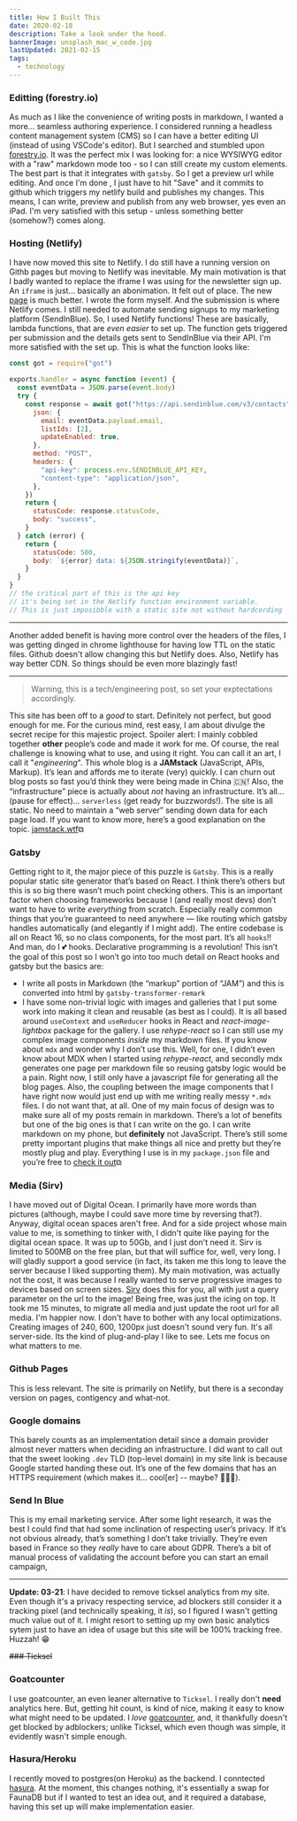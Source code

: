 ```yaml
---
title: How I Built This
date: 2020-02-18
description: Take a look under the hood.
bannerImage: unsplash_mac_w_code.jpg
lastUpdated: 2021-02-15
tags:
  - technology
---
```


### Editting (forestry.io)

As much as I like the convenience of writing posts in markdown, I wanted a more... seamless authoring experience. I considered running a headless content management system (CMS) so I can have a better editing UI (instead of using VSCode's editor). But I searched and stumbled upon [forestry.io](https://forestry.io). It was the perfect mix I was looking for: a nice WYSIWYG editor with a "raw" markdown mode too - so I can still create my custom elements. The best part is that it integrates with `gatsby`. So I get a preview url while editing. And once I'm done , I just have to hit "Save" and it commits to github which triggers my netlify build and publishes my changes. This means, I can write, preview and publish from any web browser, yes even an iPad. I'm very satisfied with this setup - unless something better (somehow?) comes along.

### Hosting (Netlify)

I have now moved this site to Netlify. I do still have a running version on Githb pages but moving to Netlify was inevitable. My main motivation is that I badly wanted to replace the iframe I was using for the newsletter sign up. An `iframe` is just... basically an abonimation. It felt out of place. The new [page](/newsletter) is much better. I wrote the form myself. And the submission is where Netlify comes. I still needed to automate sending signups to my marketing platform (SendInBlue). So, I used Netlify functions! These are basically, lambda functions, that are _even easier_ to set up. The function gets triggered per submission and the details gets sent to SendInBlue via their API. I'm more satisfied with the set up.
This is what the function looks like:

```js
const got = require("got")

exports.handler = async function (event) {
  const eventData = JSON.parse(event.body)
  try {
    const response = await got("https://api.sendinblue.com/v3/contacts", {
      json: {
        email: eventData.payload.email,
        listIds: [2],
        updateEnabled: true,
      },
      method: "POST",
      headers: {
        "api-key": process.env.SENDINBLUE_API_KEY,
        "content-type": "application/json",
      },
    })
    return {
      statusCode: response.statusCode,
      body: "success",
    }
  } catch (error) {
    return {
      statusCode: 500,
      body: `${error} data: ${JSON.stringify(eventData)}`,
    }
  }
}
// the critical part of this is the api key
// it's being set in the Netlify function environment variable.
// This is just imposibble with a static site not without hardcording
```

---

Another added benefit is having more control over the headers of the files, I was getting dinged in chrome lighthouse for having low TTL on the static files. Github doesn't allow changing this but Netlify does. Also, Netlify has way better CDN. So things should be even more blazingly fast!

---

> Warning, this is a tech/engineering post, so set your exptectations accordingly.

This site has been off to a _good_ to start. Definitely not perfect, but good enough for me. For the curious mind, rest easy, I am about divulge the secret recipe for this majestic project. Spoiler alert: I mainly cobbled together **other** people’s code and made it work for me. Of course, the real challenge is knowing what to use, and using it right. You can call it an art, I call it "_engineering_". This whole blog is a **JAMstack** (JavaScript, APIs, Markup). It’s lean and affords me to iterate (very) quickly. I can churn out blog posts so fast you’d think they were being made in China 🇨🇳! Also, the “infrastructure” piece is actually about _not_ having an infrastructure. It’s all… (pause for effect)… `serverless` (get ready for buzzwords!). The site is all static. No need to maintain a “web server” sending down data for each page load. If you want to know more, here’s a good explanation on the topic. [jamstack.wtf](https://jamstack.wtf/)⧉

### Gatsby

Getting right to it, the major piece of this puzzle is `Gatsby`. This is a really popular static site generator that’s based on React. I think there’s others but this is so big there wasn’t much point checking others. This is an important factor when choosing frameworks because I (and really most devs) don’t want to have to write _everything_ from scratch. Especially really common things that you’re guaranteed to need anywhere — like routing which gatsby handles automatically (and elegantly if I might add). The entire codebase is all on React 16, so no class components, for the most part. It’s all `hooks`!! And man, do I 💕 hooks. Declarative programming is a revolution! This isn’t the goal of this post so I won’t go into too much detail on React hooks and gatsby but the basics are:

- I write all posts in Markdown (the “markup” portion of “JAM”) and this is converted into html by `gatsby-transformer-remark`
- I have some non-trivial logic with images and galleries that I put some work into making it clean and reusable (as best as I could). It is all based around `useContext` and `useReducer` hooks in React and _react-image-lightbox_ package for the gallery. I use _rehype-react_ so I can still use my complex image components _inside_ my markdown files. If you know about `mdx` and wonder why I don’t use this. Well, for one, I didn’t even know about MDX when I started using _rehype-react_, and secondly mdx generates one page per markdown file so reusing gatsby logic would be a pain. Right now, I still only have a javascript file for generating all the blog pages. Also, the coupling between the image components that I have right now would just end up with me writing really messy `*.mdx` files. I do not want that, at all. One of my main focus of design was to make sure all of my posts remain in markdown. There’s a lot of benefits but one of the big ones is that I can write on the go. I can write markdown on my phone, but **definitely** not JavaScript. There’s still some pretty important plugins that make things all nice and pretty but they’re mostly plug and play. Everything I use is in my `package.json` file and you’re free to [check it out](https://github.com/dshomoye/dshomoye.github.io/blob/gatsby/package.json)⧉

### Media (Sirv)

I have moved out of Digital Ocean. I primarily have more words than pictures (although, maybe I could save more time by reversing that?). Anyway, digital ocean spaces aren't free. And for a side project whose main value to me, is something to tinker with, I didn't quite like paying for the digital ocean space. It was up to 50Gb, and I just don't need it. Sirv is limited to 500MB on the free plan, but that will suffice for, well, very long. I will gladly support a good service (in fact, its taken me this long to leave the server because I liked supporting them). My main motivation, was actually not the cost, it was because I really wanted to serve progressive images to devices based on screen sizes. [Sirv](https://sirv.com) does this for you, all with just a query parameter on the url to the image! Being free, was just the icing on top. It took me 15 minutes, to migrate all media and just update the root url for all media. I'm happier now. I don't have to bother with any local optimizations. Creating images of 240, 600, 1200px just doesn't sound very fun. It's all server-side. Its the kind of plug-and-play I like to see. Lets me focus on what matters to me.

### Github Pages

This is less relevant. The site is primarily on Netlify, but there is a seconday version on pages, contigency and what-not.

### Google domains

This barely counts as an implementation detail since a domain provider almost never matters when deciding an infrastructure. I did want to call out that the sweet looking `.dev` TLD (top-level domain) in my site link is because Google started handing these out. It’s one of the few domains that has an HTTPS requirement (which makes it... cool\[er\] -- maybe? 🤷🏾‍♂️).

### Send In Blue

This is my email marketing service. After some light research, it was the best I could find that had some inclination of respecting user’s privacy. If it’s not obvious already, that’s something I don’t take trivially. They’re even based in France so they _really_ have to care about GDPR. There’s a bit of manual process of validating the account before you can start an email campaign,

---

**Update: 03-21**:
I have decided to remove ticksel analytics from my site. Even though it's a privacy respecting service, ad blockers still consider it a tracking pixel (and technically speaking, it _is_), so I figured I wasn't getting much value out of it. I might resort to setting up my own basic analytics sytem just to have an idea of usage but this site will be 100% tracking free. Huzzah! 😁

~~### Ticksel~~

### Goatcounter

I use goatcounter, an even leaner alternative to `Ticksel`. I really don't **need** analytics here. But, getting hit count, is kind of nice, making it easy to know what might need to be updated. I _love_ [goatcounter](https://goatcounter.com), and, it thankfully doesn't get blocked by adblockers; unlike Ticksel, which even though was simple, it evidently wasn't simple enough.

### Hasura/Heroku

I recently moved to postgres(on Heroku) as the backend. I conntected [hasura](https://hasura.io). At the moment, this changes nothing, it's essentially a swap for FaunaDB but if I wanted to test an idea out, and it required a database, having this set up will make implementation easier.
